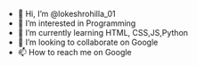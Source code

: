 - 👋 Hi, I’m @lokeshrohilla_01
- 👀 I’m interested in Programming
- 🌱 I’m currently learning HTML, CSS,JS,Python
- 💞️ I’m looking to collaborate on Google
- 📫 How to reach me on Google

<!---
llookkeesshh/llookkeesshh is a ✨ special ✨ repository because its `README.md` (this file) appears on your GitHub profile.
You can click the Preview link to take a look at your changes.
--->
